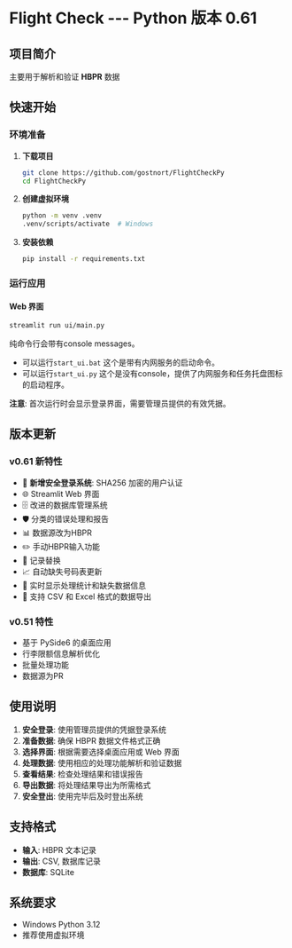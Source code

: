 # Flight Check --- Python 版本 0.61

## 项目简介

主要用于解析和验证 **HBPR** 数据

## 快速开始

### 环境准备

1. **下载项目**
   ```bash
   git clone https://github.com/gostnort/FlightCheckPy
   cd FlightCheckPy
   ```

2. **创建虚拟环境**
   ```bash
   python -m venv .venv
   .venv/scripts/activate  # Windows
   ```

3. **安装依赖**
   ```bash
   pip install -r requirements.txt
   ```

### 运行应用

#### Web 界面
```bash
streamlit run ui/main.py
```
纯命令行会带有console messages。
  - 可以运行``start_ui.bat`` 这个是带有内网服务的启动命令。
  - 可以运行``start_ui.py`` 这个是没有console，提供了内网服务和任务托盘图标的启动程序。

**注意**: 首次运行时会显示登录界面，需要管理员提供的有效凭据。

## 版本更新

### v0.61 新特性
- 🔐 **新增安全登录系统**: SHA256 加密的用户认证
- 🌐 Streamlit Web 界面
- 🗄️ 改进的数据库管理系统
- 🛡️ 分类的错误处理和报告
- 📊 数据源改为HBPR
- ✏️ 手动HBPR输入功能
- 🔄 记录替换
- 📈 自动缺失号码表更新
- 🫧 实时显示处理统计和缺失数据信息
- 💾 支持 CSV 和 Excel 格式的数据导出

### v0.51 特性
- 基于 PySide6 的桌面应用
- 行李限额信息解析优化
- 批量处理功能
- 数据源为PR

## 使用说明

1. **安全登录**: 使用管理员提供的凭据登录系统
2. **准备数据**: 确保 HBPR 数据文件格式正确
3. **选择界面**: 根据需要选择桌面应用或 Web 界面
4. **处理数据**: 使用相应的处理功能解析和验证数据
5. **查看结果**: 检查处理结果和错误报告
6. **导出数据**: 将处理结果导出为所需格式
7. **安全登出**: 使用完毕后及时登出系统

## 支持格式

- **输入**: HBPR 文本记录
- **输出**: CSV, 数据库记录
- **数据库**: SQLite

## 系统要求

- Windows Python 3.12
- 推荐使用虚拟环境

